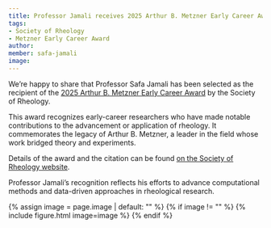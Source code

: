 ```yaml
---
title: Professor Jamali receives 2025 Arthur B. Metzner Early Career Award  
tags:  
- Society of Rheology  
- Metzner Early Career Award  
author:  
member: safa-jamali  
image:  
---
```


We’re happy to share that Professor Safa Jamali has been selected as the recipient of the [2025 Arthur B. Metzner Early Career Award](https://www.rheology.org/sor/Awards/Metzner/) by the Society of Rheology.  

This award recognizes early-career researchers who have made notable contributions to the advancement or application of rheology. It commemorates the legacy of Arthur B. Metzner, a leader in the field whose work bridged theory and experiments.  

Details of the award and the citation can be found [on the Society of Rheology website](https://www.rheology.org/sor/awards/Metzner/JamaliS.aspx).  

Professor Jamali’s recognition reflects his efforts to advance computational methods and data-driven approaches in rheological research.  


{% assign image = page.image | default: "" %}
{% if image != "" %}
  {% include figure.html
    image=image
  %}
{% endif %}
